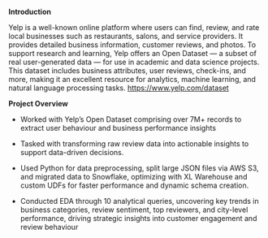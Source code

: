 **Introduction**

Yelp is a well-known online platform where users can find, review, and rate local businesses such as restaurants, salons, and service providers. It provides detailed business information, customer reviews, and photos. To support research and learning, Yelp offers an Open Dataset — a subset of real user-generated data — for use in academic and data science projects. This dataset includes business attributes, user reviews, check-ins, and more, making it an excellent resource for analytics, machine learning, and natural language processing tasks. https://www.yelp.com/dataset

**Project Overview**

* Worked with Yelp’s Open Dataset comprising over 7M+ records to extract user behaviour and business performance insights

* Tasked with transforming raw review data into actionable insights to support data-driven decisions.
  
* Used Python for data preprocessing, split large JSON files via AWS S3, and migrated data to Snowflake, optimizing with XL Warehouse and custom UDFs for faster performance and dynamic schema creation.
  
* Conducted EDA through 10 analytical queries, uncovering key trends in business categories, review sentiment, top reviewers, and city-level performance, driving strategic insights into customer engagement and review behaviour

